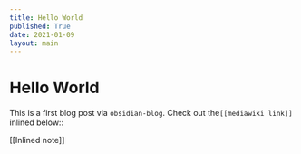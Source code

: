 ```yaml
---
title: Hello World
published: True
date: 2021-01-09
layout: main
---
```


# Hello World

This is a first blog post via `obsidian-blog`. Check out the`[[mediawiki link]]` inlined below::

[[Inlined note]]
